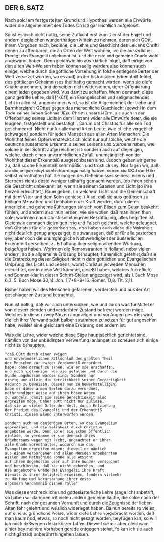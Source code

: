 <!-- Seite 163 -->

DER 6. SATZ
-----------

Nach solchem festgestellten Grund und Hypothesi 
werden alle Einwürfe wider die Allgemeinheit des 
Todes Christi gar leichtlich aufgelöset. 

So ist es auch nicht notlig, seine Zuflucht erst zum 
Dienst der Engel und andern dergleichen wunderthätigen
Mitteln zu nehmen, deren sich GOtt, ihrem 
Vorgeben nach, bediene, die Lehre und Geschicht
des Leidens Chrifti denen zu offenbaren, die 
an Orten der Welt wohnen, ivo die äusserliche Predigt
des Evangelii unbekannt ist, und die erste und gemeine
Gnade wohl angewandt haben. Denn gleichwie
hieraus klárlich folget, daß einige von den alten 
Welt-Weisen haben können selig werden; also können
auch einige, welche durch die göttliche Vorsehung
in folche entlegene Derter der Welt versetzet 
worden, wo es aud) an der historischen Erkenntniß 
fehlet, des göttlichen Geheimnisses theithaftig gemacht
werden, wenn sie diefe Gnade annehmen, und 
derselben nicht widerstehen, derer Offenbarung 
einem jeden gegeben wird, Vus damit zu schaffen.
Wenn demnach diese ganz getriffe Lehre, daß [^k6f1]
ein Evangelisches und seligmachendes Licht in 
allen ist, angenommen wird, so ist die Allgemeinheit
der Liebe und Barmherzigreit GOttes gegen das 
menschliche Geschlecht (sowohl in dem Tode seines 
lieben Sohnes JEsu Christi unsers HErrn, als auch 
in der Offenbarung seines Lidits in dem Herzen) wider
alle Einwürfe derer, die sie leugnen, festgestellt 
und bestätigt. . Darum bat Christus für alle<!-- Seite 164 --><!-- content-0127.xml -->
den Tod geschmecket. Nicht nur für allerhand
Arten Leute, (wie etliche vergeblich schwagen,) sondern
für jeden Mensden aus allen Arten Menschen.
Die Wohlthat feines Opfers erstreckt sich nicht nur
auf solche, welche die deutliche ausserliche Erkenntniß
seines Leidens und Sterbens haben, wie solche in der
Schrift aufgezeichnet ist; sondern auch auf diejenigen,
welche, durch einen unvermeidlichen Zufall,
unumgänglich von der Wohlthat dieser Erkenntniß
ausgeschlossen sind. Jedoch geben wir gerne zu,
daß solche Erkenntniß sehr nüßlich und tröstlich sey.
Nur fagen wir, daß sie diejenigen nidyt schlechterdings
notlig haben, denen sie GOtt der HErr selbst
vorenthalten hat. Sie mögen des Geheimnisses
seines Leidens und Sterbens nichts desto weniger
teilhaftig gemacht werden, (ob ihnen schon die Geschicht
unbekannt ist, wenn sie seinem Saamen und
Licht (so ihre herzen erleuchtet,) Raum geben,
(in welchem Licht man die Gemeinschaft mit
dem Vater und dem Sohn genieset.) Also, daß
sie auis gottlosen zu heiligen Menschen und Liebhabern
der Kraft werden, durch deren innerliche und geheime
Kührungen sie sich vom Bösen zum Guten beskehrt
fühlen, und andern also thun lernen, wie
sie wollen, daß man ihnen thun sole; worinnen
nach Christi seibit eigener Bekräftigung, alles begriffen
ist. Gleichwie demnach diejenigen irrig und
Falsch gelehret, welche geleugnet, daß Christus für
alle gestorben sey; also haben auch diese die Walraheit
nicht deutlich genug angezeiget, die zwar sagen,
daß er für alle gestorben sey, aber doch die unumgängliche
Nothwendigkeit der äusserlichen Erkenntniß
derselben, zu Erhaltung ihrer seligmachenden Würkung,
beigefüget haben. Worinnen die Remonstranten
in Holland, nebst vielen andern, so die allgemeine
Erlösung behauptet, fürnemlich gefehlet,daß sie<!-- Seite 165 -->
die Erstreckung dieser Seligkeit nicht in dem göttlichen
und Evangelischen Ursprung des Licits und
Lebens, womit Christus jedweden Menschen
erleuchtet, der in diese Welt kümmet, geseßt haben,
welches fürtreflich) und Sonnen-klar in diesen
Schrift-Stellen angezeiget wird, als I. Buch Mose 6,3.
5. Buch Mose 30,14. Joh. 1,7+8+9+16. Römer. 10,8.
Tit. 2,11.

Bisher haben wir des Menschen gefallenen, verderbten
und aus der Art geschlagenen Zustand betrachtet.

Nun ist nöthig, daß wir auch untersuchen, wie
und durch was für Mittel er von diesem elenden
und verderbten Zustand befreyet werden möge.
Welches in diesen zwey Sätzen angezeiget und vor
Augen gestellet wird, die ich ihrer Verwandtsdaft
balber zusammen zu setzen für gut angesehen habe,
weilder eine gleichsam eine Erklärung des andern ist.

Was die Lehre, wider welche diese Säge hauptsächlich
gerichtet sind, nämlich von der unbedingten
Verwerfung, anlanget, so scheuen sich einige
nicht zu behaupten, 

    "daß GOtt durch einen ewigen
    und unveränderlichen Ratlschluß den größten Theil
    der Menschen zur ewigen Verdammniß verordnet
    babe, ohne darauf zu sehen, wie er sie erschaffen,
    und noch vielweniger wie sie gefallen und durch die
    Sünde ungehorsam worden sind; Sondern nur
    einzig und allein die Herrlichkeit seiner Gerechtigkeit
    dadurch zu beweisen. Dieses nun zu bewerkstelligen,
    habe er diese armen Seelen darzu verordnet, 
    nothrrendiger Weise auf ihren bösen Wegen
    zu wandeln, damit sie seine Gerechtigkeit also
    ergreifen möge. Daher GOtt nicht nur zuliese,
    daß sie an vielen Orten der Welt, durch Entziehung
    der Predigt des Evangelii und der Erkenntniß
    Christi, diesem Elend unterworfen werden; 
<!-- Seite 166 -->
    sondern auch an denjenigen Orten, wo das Evangelium
    geprediget, und die Seligkeit durch Christum
    angeboten werde. Denn ob er sie schon öffentlich
    einlade, so verdamme er sie dennoch ihres
    Ungehorsams wegen mit Recht, ungeachtet er ihnen
    alle Gnade vorenthalten, wodurch sie das
    Evangelium ergreifen mögen; dieweil er nämlich
    aus einem verborgenen und allen Mensden unbekannten
    Willen und Rathschluß (ohne alle Absicht
    auf ihren Ungehorsam oder auf ihre Sünde) versordnet
    und beschlossen, daß sie nicht gehorchen, und
    die angebotene Gnade des Evangelii ihre Kraft
    niemals zu ihrer Seligkeit erweisen, fondern vielmehr
    zu Häufung umd Verursachung ihrer desto
    grossern Verdammniß dienen rolle"

Was diese erschreckliche und gotteslästerliche
Lehre (sage ich) anbetrift, so haben wir darinnen
mit vielen andern gemeine Sache, die solde nach
der Schrift, nach der gesunden Vernunft und durch
die Zeugnisse der lieben Alten fehr gelehrt und weislich
widerleget haben. Da nun bereits so vieles,
auf eine so gründliche Weise, wider diefe Lehre vorgebracht
worden, daß man kaum nod, etwas, so noch
nicht gesagt worden, beyfügen kan; so will ich mich
deßwegen desto kürzer faffen. Dieweil sie mir aber
gleichsam alhier bey meinem Vorhaben gerade entgegen
stehet, fo kan ich sie auch nicht gånzlid) unberührt
hingehen lassen.
